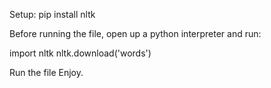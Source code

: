 Setup:
pip install nltk

Before running the file, open up a python interpreter and run:

import nltk
nltk.download('words')

Run the file
Enjoy.
